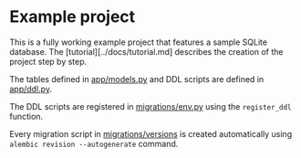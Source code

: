 # Example project

This is a fully working example project that features a sample SQLite database. The [tutorial][../docs/tutorial.md] describes the creation of the project step by step.

The tables defined in [app/models.py](https://github.com/Vanderhoof/alembic-dddl/blob/master/example/app/models.py) and DDL scripts are defined in [app/ddl.py](https://github.com/Vanderhoof/alembic-dddl/blob/master/example/app/ddl.py).

The DDL scripts are registered in [migrations/env.py](https://github.com/Vanderhoof/alembic-dddl/blob/master/example/migrations/env.py) using the `register_ddl` function.

Every migration script in [migrations/versions](https://github.com/Vanderhoof/alembic-dddl/tree/master/example/migrations/versions) is created automatically using `alembic revision --autogenerate` command.
